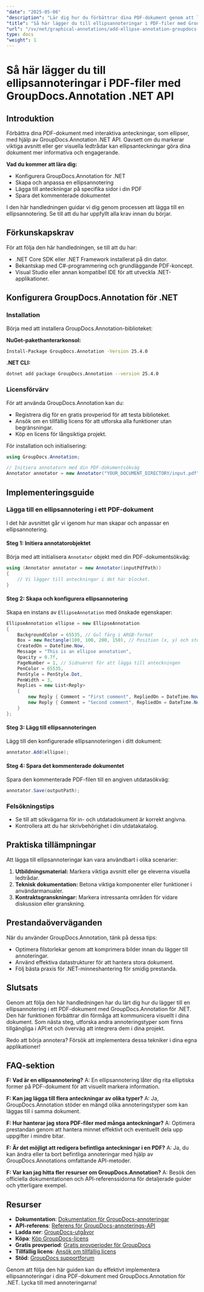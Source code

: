 ```yaml
---
"date": "2025-05-06"
"description": "Lär dig hur du förbättrar dina PDF-dokument genom att lägga till interaktiva ellipsanteckningar med hjälp av GroupDocs.Annotation .NET API. Den här guiden ger steg-för-steg-instruktioner för utvecklare."
"title": "Så här lägger du till ellipsannoteringar i PDF-filer med GroupDocs.Annotation .NET API"
"url": "/sv/net/graphical-annotations/add-ellipse-annotation-groupdocs-annotation-dotnet/"
type: docs
"weight": 1
---
```


# Så här lägger du till ellipsannoteringar i PDF-filer med GroupDocs.Annotation .NET API

## Introduktion

Förbättra dina PDF-dokument med interaktiva anteckningar, som ellipser, med hjälp av GroupDocs.Annotation .NET API. Oavsett om du markerar viktiga avsnitt eller ger visuella ledtrådar kan ellipsanteckningar göra dina dokument mer informativa och engagerande.

**Vad du kommer att lära dig:**
- Konfigurera GroupDocs.Annotation för .NET
- Skapa och anpassa en ellipsannotering
- Lägga till anteckningar på specifika sidor i din PDF
- Spara det kommenterade dokumentet

I den här handledningen guidar vi dig genom processen att lägga till en ellipsannotering. Se till att du har uppfyllt alla krav innan du börjar.

## Förkunskapskrav

För att följa den här handledningen, se till att du har:
- .NET Core SDK eller .NET Framework installerat på din dator.
- Bekantskap med C#-programmering och grundläggande PDF-koncept.
- Visual Studio eller annan kompatibel IDE för att utveckla .NET-applikationer.

## Konfigurera GroupDocs.Annotation för .NET

### Installation

Börja med att installera GroupDocs.Annotation-biblioteket:

**NuGet-pakethanterarkonsol:**
```bash
Install-Package GroupDocs.Annotation -Version 25.4.0
```

**.NET CLI:**
```bash
dotnet add package GroupDocs.Annotation --version 25.4.0
```

### Licensförvärv

För att använda GroupDocs.Annotation kan du:
- Registrera dig för en gratis provperiod för att testa biblioteket.
- Ansök om en tillfällig licens för att utforska alla funktioner utan begränsningar.
- Köp en licens för långsiktiga projekt.

För installation och initialisering:
```csharp
using GroupDocs.Annotation;

// Initiera annotatorn med din PDF-dokumentsökväg
Annotator annotator = new Annotator("YOUR_DOCUMENT_DIRECTORY/input.pdf");
```

## Implementeringsguide

### Lägga till en ellipsannotering i ett PDF-dokument

I det här avsnittet går vi igenom hur man skapar och anpassar en ellipsannotering.

#### Steg 1: Initiera annotatorobjektet

Börja med att initialisera `Annotator` objekt med din PDF-dokumentsökväg:
```csharp
using (Annotator annotator = new Annotator(inputPdfPath))
{
    // Vi lägger till anteckningar i det här blocket.
}
```

#### Steg 2: Skapa och konfigurera ellipsannotering

Skapa en instans av `EllipseAnnotation` med önskade egenskaper:
```csharp
EllipseAnnotation ellipse = new EllipseAnnotation
{
    BackgroundColor = 65535, // Gul färg i ARGB-format
    Box = new Rectangle(100, 100, 200, 150), // Position (x, y) och storlek (bredd, höjd)
    CreatedOn = DateTime.Now,
    Message = "This is an ellipse annotation",
    Opacity = 0.7f,
    PageNumber = 1, // Sidnumret för att lägga till anteckningen
    PenColor = 65535,
    PenStyle = PenStyle.Dot,
    PenWidth = 3,
    Replies = new List<Reply>
    {
        new Reply { Comment = "First comment", RepliedOn = DateTime.Now },
        new Reply { Comment = "Second comment", RepliedOn = DateTime.Now }
    }
};
```

#### Steg 3: Lägg till ellipsannoteringen

Lägg till den konfigurerade ellipsannoteringen i ditt dokument:
```csharp
annotator.Add(ellipse);
```

#### Steg 4: Spara det kommenterade dokumentet

Spara den kommenterade PDF-filen till en angiven utdatasökväg:
```csharp
annotator.Save(outputPath);
```

### Felsökningstips

- Se till att sökvägarna för in- och utdatadokument är korrekt angivna.
- Kontrollera att du har skrivbehörighet i din utdatakatalog.

## Praktiska tillämpningar

Att lägga till ellipsannoteringar kan vara användbart i olika scenarier:
1. **Utbildningsmaterial:** Markera viktiga avsnitt eller ge eleverna visuella ledtrådar.
2. **Teknisk dokumentation:** Betona viktiga komponenter eller funktioner i användarmanualer.
3. **Kontraktsgranskningar:** Markera intressanta områden för vidare diskussion eller granskning.

## Prestandaöverväganden

När du använder GroupDocs.Annotation, tänk på dessa tips:
- Optimera filstorlekar genom att komprimera bilder innan du lägger till annoteringar.
- Använd effektiva datastrukturer för att hantera stora dokument.
- Följ bästa praxis för .NET-minneshantering för smidig prestanda.

## Slutsats

Genom att följa den här handledningen har du lärt dig hur du lägger till en ellipsannotering i ett PDF-dokument med GroupDocs.Annotation för .NET. Den här funktionen förbättrar din förmåga att kommunicera visuellt i dina dokument. Som nästa steg, utforska andra annoteringstyper som finns tillgängliga i API:et och överväg att integrera dem i dina projekt.

Redo att börja annotera? Försök att implementera dessa tekniker i dina egna applikationer!

## FAQ-sektion

**F: Vad är en ellipsannotering?**
A: En ellipsannotering låter dig rita elliptiska former på PDF-dokument för att visuellt markera information.

**F: Kan jag lägga till flera anteckningar av olika typer?**
A: Ja, GroupDocs.Annotation stöder en mängd olika annoteringstyper som kan läggas till i samma dokument.

**F: Hur hanterar jag stora PDF-filer med många anteckningar?**
A: Optimera prestandan genom att hantera minnet effektivt och eventuellt dela upp uppgifter i mindre bitar.

**F: Är det möjligt att redigera befintliga anteckningar i en PDF?**
A: Ja, du kan ändra eller ta bort befintliga annoteringar med hjälp av GroupDocs.Annotations omfattande API-metoder.

**F: Var kan jag hitta fler resurser om GroupDocs.Annotation?**
A: Besök den officiella dokumentationen och API-referenssidorna för detaljerade guider och ytterligare exempel.

## Resurser
- **Dokumentation**: [Dokumentation för GroupDocs-annoteringar](https://docs.groupdocs.com/annotation/net/)
- **API-referens**: [Referens för GroupDocs-annoterings-API](https://reference.groupdocs.com/annotation/net/)
- **Ladda ner**: [GroupDocs-utgåvor](https://releases.groupdocs.com/annotation/net/)
- **Köpa**: [Köp GroupDocs-licens](https://purchase.groupdocs.com/buy)
- **Gratis provperiod**: [Gratis provperioder för GroupDocs](https://releases.groupdocs.com/annotation/net/)
- **Tillfällig licens**: [Ansök om tillfällig licens](https://purchase.groupdocs.com/temporary-license/)
- **Stöd**: [GroupDocs supportforum](https://forum.groupdocs.com/c/annotation/)

Genom att följa den här guiden kan du effektivt implementera ellipsannoteringar i dina PDF-dokument med GroupDocs.Annotation för .NET. Lycka till med annoteringarna!